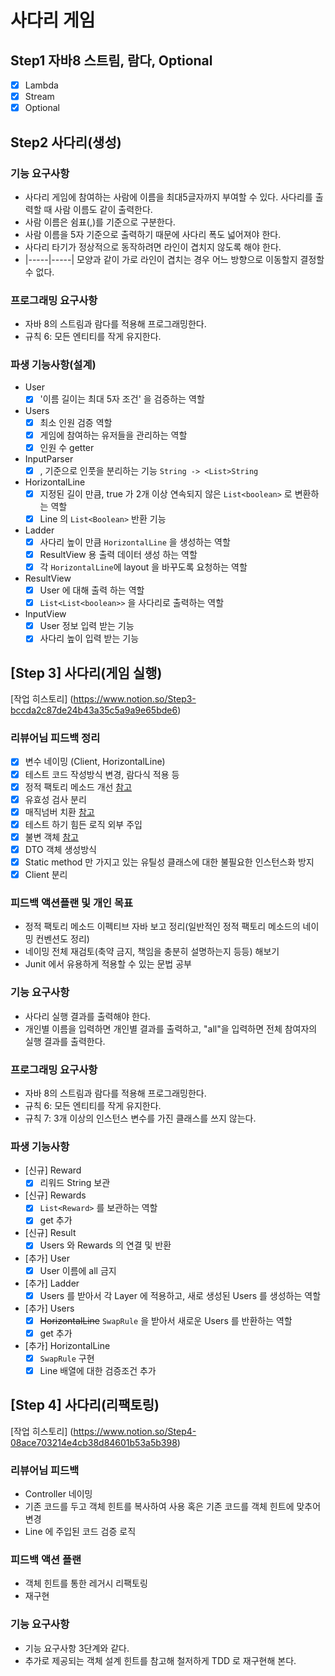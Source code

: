 # 사다리 게임

## Step1 자바8 스트림, 람다, Optional

* [X] Lambda
* [X] Stream
* [X] Optional

## Step2 사다리(생성)

### 기능 요구사항

* 사다리 게임에 참여하는 사람에 이름을 최대5글자까지 부여할 수 있다. 사다리를 출력할 때 사람 이름도 같이 출력한다.
* 사람 이름은 쉼표(,)를 기준으로 구분한다.
* 사람 이름을 5자 기준으로 출력하기 때문에 사다리 폭도 넓어져야 한다.
* 사다리 타기가 정상적으로 동작하려면 라인이 겹치지 않도록 해야 한다.
* |-----|-----| 모양과 같이 가로 라인이 겹치는 경우 어느 방향으로 이동할지 결정할 수 없다.

### 프로그래밍 요구사항

* 자바 8의 스트림과 람다를 적용해 프로그래밍한다.
* 규칙 6: 모든 엔티티를 작게 유지한다.

### 파생 기능사항(설계)

* User
  * [X] '이름 길이는 최대 5자 조건' 을 검증하는 역할
* Users
  * [X] 최소 인원 검증 역할
  * [X] 게임에 참여하는 유저들을 관리하는 역할
  * [X] 인원 수 getter
* InputParser
  * [X] , 기준으로 인풋을 분리하는 기능 `String -> <List>String`
* HorizontalLine
  * [X] 지정된 길이 만큼, true 가 2개 이상 연속되지 않은 `List<boolean>` 로 변환하는 역할
  * [X] Line 의 `List<Boolean>` 반환 기능
* Ladder
  * [X] 사다리 높이 만큼 `HorizontalLine` 을 생성하는 역할
  * [X] ResultView 용 출력 데이터 생성 하는 역할
  * [X] 각 `HorizontalLine`에 layout 을 바꾸도록 요청하는 역할
* ResultView
  * [X] User 에 대해 출력 하는 역할
  * [X] `List<List<boolean>>` 을 사다리로 출력하는 역할
* InputView
  * [X] User 정보 입력 받는 기능
  * [X] 사다리 높이 입력 받는 기능

## [Step 3] 사다리(게임 실행)

[작업 히스토리] (https://www.notion.so/Step3-bccda2c87de24b43a35c5a9a9e65bde6)

### 리뷰어님 피드백 정리

* [X] 변수 네이밍 (Client, HorizontalLine)
* [X] 테스트 코드 작성방식 변경, 람다식 적용 등
* [X] 정적 팩토리 메소드
  개선 [참고](https://velog.io/@ljinsk3/%EC%A0%95%EC%A0%81-%ED%8C%A9%ED%86%A0%EB%A6%AC-%EB%A9%94%EC%84%9C%EB%93%9C%EB%8A%94-%EC%99%9C-%EC%82%AC%EC%9A%A9%ED%95%A0%EA%B9%8C)
* [X] 유효성 검사 분리
* [X] 매직넘버 치환 [참고](https://hoonmaro.tistory.com/44)
* [X] 테스트 하기 힘든 로직 외부 주입
* [X] 불변 객체 [참고](https://woowacourse.github.io/javable/2020-05-08/First-Class-Collection)
* [X] DTO 객체 생성방식
* [X] Static method 만 가지고 있는 유틸성 클래스에 대한 불필요한 인스턴스화 방지
* [X] Client 분리

### 피드백 액션플랜 및 개인 목표

* 정적 팩토리 메소드 이펙티브 자바 보고 정리(일반적인 정적 팩토리 메소드의 네이밍 컨벤션도 정리)
* 네이밍 전체 재검토(축약 금지, 책임을 충분히 설명하는지 등등) 해보기
* Junit 에서 유용하게 적용할 수 있는 문법 공부

### 기능 요구사항

* 사다리 실행 결과를 출력해야 한다.
* 개인별 이름을 입력하면 개인별 결과를 출력하고, "all"을 입력하면 전체 참여자의 실행 결과를 출력한다.

### 프로그래밍 요구사항

* 자바 8의 스트림과 람다를 적용해 프로그래밍한다.
* 규칙 6: 모든 엔티티를 작게 유지한다.
* 규칙 7: 3개 이상의 인스턴스 변수를 가진 클래스를 쓰지 않는다.

### 파생 기능사항

* [신규] Reward
  * [X] 리워드 String 보관
* [신규] Rewards
  * [X] `List<Reward>` 를 보관하는 역할
  * [X] get 추가
* [신규] Result
  * [X] Users 와 Rewards 의 연결 및 반환
* [추가] User
  * [X] User 이름에 all 금지
* [추가] Ladder
  * [X] Users 를 받아서 각 Layer 에 적용하고, 새로 생성된 Users 를 생성하는 역할
* [추가] Users
  * [X] ~~HorizontalLine~~ `SwapRule` 을 받아서 새로운 Users 를 반환하는 역할
  * [X] get 추가
* [추가] HorizontalLine
  * [X] `SwapRule` 구현
  * [X] Line 배열에 대한 검증조건 추가

## [Step 4] 사다리(리팩토링)

[작업 히스토리] (https://www.notion.so/Step4-08ace703214e4cb38d84601b53a5b398)

### 리뷰어님 피드백

* Controller 네이밍
* 기존 코드를 두고 객체 힌트를 복사하여 사용 혹은 기존 코드를 객체 힌트에 맞추어 변경
* Line 에 주입된 코드 검증 로직

### 피드백 액션 플랜

* 객체 힌트를 통한 레거시 리팩토링
* 재구현

### 기능 요구사항

* 기능 요구사항 3단계와 같다.
* 추가로 제공되는 객체 설계 힌트를 참고해 철저하게 TDD 로 재구현해 본다.

